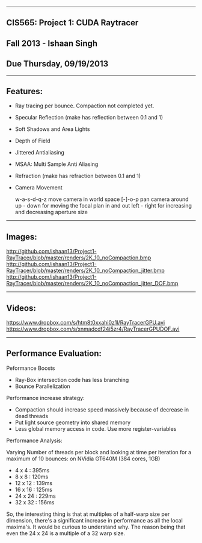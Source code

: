 -------------------------------------------------------------------------------
CIS565: Project 1: CUDA Raytracer
-------------------------------------------------------------------------------
Fall 2013 - Ishaan Singh
-------------------------------------------------------------------------------
Due Thursday, 09/19/2013
-------------------------------------------------------------------------------


-------------------------------------------------------------------------------
Features:
-------------------------------------------------------------------------------
* Ray tracing per bounce. Compaction not completed yet.
* Specular Reflection (make has reflection between 0.1 and 1)
* Soft Shadows and Area Lights
* Depth of Field
* Jittered Antialiasing
* MSAA: Multi Sample Anti Aliasing
* Refraction (make has refraction between 0.1 and 1)
* Camera Movement

  w-a-s-d-q-z move camera in world space
  [-]-o-p pan camera around
  up - down for moving the focal plan in and out
  left - right for increasing and decreasing aperture size
  
-------------------------------------------------------------------------------
Images:
-------------------------------------------------------------------------------
http://github.com/ishaan13/Project1-RayTracer/blob/master/renders/2K_10_noCompaction.bmp
http://github.com/ishaan13/Project1-RayTracer/blob/master/renders/2K_10_noCompaction_jitter.bmp
http://github.com/ishaan13/Project1-RayTracer/blob/master/renders/2K_10_noCompaction_jitter_DOF.bmp

-------------------------------------------------------------------------------
Videos:
-------------------------------------------------------------------------------
https://www.dropbox.com/s/htm8t0xxahi0z1l/RayTracerGPU.avi
https://www.dropbox.com/s/xnmadcdf24i5zr4/RayTracerGPUDOF.avi

-------------------------------------------------------------------------------
Performance Evaluation:
-------------------------------------------------------------------------------
Peformance Boosts
* Ray-Box intersection code has less branching
* Bounce Parallelization

Performance increase strategy:
* Compaction should increase speed massively because of  decrease in dead threads
* Put light source geometry into shared memory
* Less global memory access in code. Use more register-variables

Performance Analysis:

Varying Number of threads per block and looking at time per iteration for a maximum of 10 bounces:
on NVidia GT640M (384 cores, 1GB)

*  4 x  4 : 395ms
*  8 x  8 : 120ms
* 12 x 12 : 139ms
* 16 x 16 : 125ms
* 24 x 24 : 229ms
* 32 x 32 : 156ms

So, the interesting thing is that at multiples of a half-warp size per dimension, there's a 
significant increase in performance as all the local maxima's. It would be curious to understand why.
The reason being that even the 24 x 24 is a multiple of a 32 warp size.
